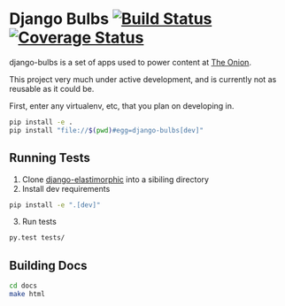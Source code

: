 # Django Bulbs [![Build Status](https://travis-ci.org/theonion/django-bulbs.svg?branch=promotions)](https://travis-ci.org/theonion/django-bulbs) [![Coverage Status](https://img.shields.io/coveralls/theonion/django-bulbs.svg)](https://coveralls.io/r/theonion/django-bulbs?branch=master)


django-bulbs is a set of apps used to power content at [The Onion](http://www.theonion.com).

This project very much under active development, and is currently not as reusable as it could be.

First, enter any virtualenv, etc, that you plan on developing in.
```bash
pip install -e .
pip install "file://$(pwd)#egg=django-bulbs[dev]"
```

## Running Tests

1. Clone [django-elastimorphic](https://github.com/theonion/django-elastimorphic) into a sibiling directory
2. Install dev requirements
```bash
pip install -e ".[dev]"
```
3. Run tests
```bash
py.test tests/
```

## Building Docs
```bash
cd docs
make html
```
